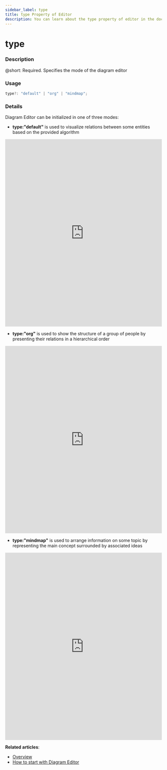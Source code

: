 ```yaml
---
sidebar_label: type
title: type Property of Editor
description: You can learn about the type property of editor in the documentation of the DHTMLX JavaScript Diagram library. Browse developer guides and API reference, try out code examples and live demos, and download a free 30-day evaluation version of DHTMLX Diagram.
---
```


# type

### Description

@short: Required. Specifies the mode of the diagram editor

### Usage

~~~jsx
type?: "default" | "org" | "mindmap";
~~~

### Details

Diagram Editor can be initialized in one of three modes:

- **type:"default"** is used to visualize relations between some entities based on the provided algorithm

<iframe src="https://snippet.dhtmlx.com/xshe9ut7?mode=js" frameborder="0" class="snippet_iframe" width="100%" height="600"></iframe>

- **type:"org"** is used to show the structure of a group of people by presenting their relations in a hierarchical order

<iframe src="https://snippet.dhtmlx.com/og4qm3ja?mode=js" frameborder="0" class="snippet_iframe" width="100%" height="600"></iframe>

- **type:"mindmap"** is used to arrange information on some topic by representing the main concept surrounded by associated ideas

<iframe src="https://snippet.dhtmlx.com/lo1vm0e8?mode=js" frameborder="0" class="snippet_iframe" width="100%" height="600"></iframe>

**Related articles**:
- [Overview](/editor_overview)
- [How to start with Diagram Editor](/guides/diagram_editor/initialization/)
